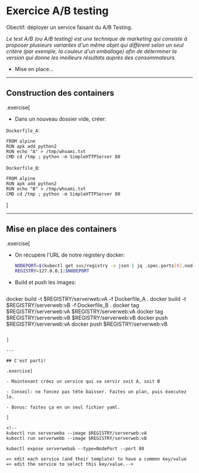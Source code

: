 
# Exercice A/B testing

Obectif: déployer un service faisant du A/B Testing.

*Le test A/B (ou A/B testing) est une technique de marketing qui consiste à proposer plusieurs variantes d'un même objet qui diffèrent selon un seul critère (par exemple, la couleur d'un emballage) afin de déterminer la version qui donne les meilleurs résultats auprès des consommateurs.*

- Mise en place...

---

## Construction des containers

.exercise[

- Dans un nouveau dossier vide, créer:

`Dockerfile_A`:
  ```
FROM alpine
RUN apk add python2
RUN echo "A" > /tmp/whoami.txt
CMD cd /tmp ; python -m SimpleHTTPServer 80
  ```

`Dockerfile_B`:
  ```
FROM alpine
RUN apk add python2
RUN echo "B" > /tmp/whoami.txt
CMD cd /tmp ; python -m SimpleHTTPServer 80
  ```

]

---

## Mise en place des containers

.exercise[

- On récupère l'URL de notre registery docker:
  ```bash
  NODEPORT=$(kubectl get svc/registry -o json | jq .spec.ports[0].nodePort)
  REGISTRY=127.0.0.1:$NODEPORT
  ```
- Build et push les images:
  ```bash
docker build -t $REGISTRY/serverweb:vA -f Dockerfile_A .
docker build -t $REGISTRY/serverweb:vB -f Dockerfile_B .
docker tag $REGISTRY/serverweb:vA $REGISTRY/serverweb:vA
docker tag $REGISTRY/serverweb:vB $REGISTRY/serverweb:vB
docker push $REGISTRY/serverweb:vA
docker push $REGISTRY/serverweb:vB
  ```

]

---

## C'est parti!

.exercise[

- Maintenant créez un service qui va servir soit A, soit B

- Conseil: ne foncez pas tête baisser. Faites un plan, puis éxecutez le.

- Bonus: faites ça en un seul fichier yaml.

]

<!--
kubectl run serverweba --image $REGISTRY/serverweb:vA
kubectl run serverwebb --image $REGISTRY/serverweb:vB

kubectl expose serverwebab --type=NodePort --port 80

=> edit each service (and their template) to have a common key/value
=> edit the service to select this key/value.-->





